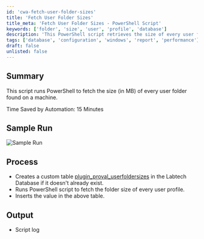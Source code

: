 ```yaml
---
id: 'cwa-fetch-user-folder-sizes'
title: 'Fetch User Folder Sizes'
title_meta: 'Fetch User Folder Sizes - PowerShell Script'
keywords: ['folder', 'size', 'user', 'profile', 'database']
description: 'This PowerShell script retrieves the size of every user folder on a machine, saving significant time in the process. It creates a custom database table to store the folder sizes and provides a detailed log of the execution.'
tags: ['database', 'configuration', 'windows', 'report', 'performance']
draft: false
unlisted: false
---
```

## Summary

This script runs PowerShell to fetch the size (in MB) of every user folder found on a machine.

Time Saved by Automation: 15 Minutes

## Sample Run

![Sample Run](5078775/docs/8168852/images/11368605)

## Process

- Creates a custom table [plugin_proval_userfoldersizes](https://proval.itglue.com/DOC-5078775-8158070) in the Labtech Database if it doesn't already exist.
- Runs PowerShell script to fetch the folder size of every user profile.
- Inserts the value in the above table.

## Output

- Script log


